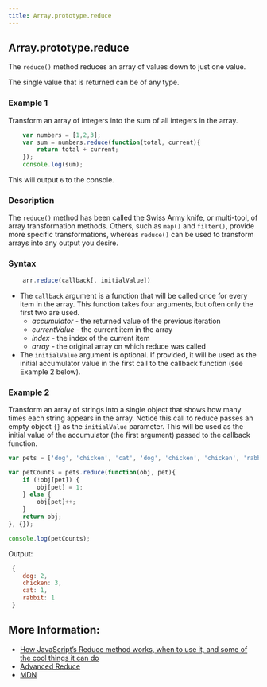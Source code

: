 ```yaml
---
title: Array.prototype.reduce
---
```

## Array.prototype.reduce

The `reduce()` method reduces an array of values down to just one value. 

The single value that is returned can be of any type. 

### Example 1
Transform an array of integers into the sum of all integers in the array. 
```js
    var numbers = [1,2,3]; 
    var sum = numbers.reduce(function(total, current){
        return total + current;
    });
    console.log(sum); 
```
This will output `6` to the console.

### Description
The `reduce()` method has been called the Swiss Army knife, or multi-tool, of array transformation methods. Others, such as `map()` and `filter()`, provide more specific transformations, whereas `reduce()` can be used to transform arrays into any output you desire.

### Syntax
```js
    arr.reduce(callback[, initialValue])
```
- The `callback` argument is a function that will be called once for every item in the array. This function takes four arguments, but often only the first two are used.
    - *accumulator* - the returned value of the previous iteration
    - *currentValue* - the current item in the array
    - *index* - the index of the current item 
    - *array* - the original array on which reduce was called
- The `initialValue` argument is optional. If provided, it will be used as the initial accumulator value in the first call to the callback function (see Example 2 below).

### Example 2
Transform an array of strings into a single object that shows how many times each string appears in the array. Notice this call to reduce passes an empty object `{}` as the `initialValue` parameter. This will be used as the initial value of the accumulator (the first argument) passed to the callback function. 
```js
var pets = ['dog', 'chicken', 'cat', 'dog', 'chicken', 'chicken', 'rabbit'];

var petCounts = pets.reduce(function(obj, pet){
    if (!obj[pet]) {
        obj[pet] = 1;
    } else {
        obj[pet]++;
    }
    return obj;
}, {});

console.log(petCounts); 
```
Output: 
```js
 { 
    dog: 2, 
    chicken: 3, 
    cat: 1, 
    rabbit: 1 
 }
 ```

## More Information:
- [How JavaScript’s Reduce method works, when to use it, and some of the cool things it can do](https://medium.freecodecamp.org/reduce-f47a7da511a9)
- [Advanced Reduce](https://www.youtube.com/watch?v=1DMolJ2FrNY)
- [MDN](https://developer.mozilla.org/en-US/docs/Web/JavaScript/Reference/Global_Objects/Array/Reduce)
